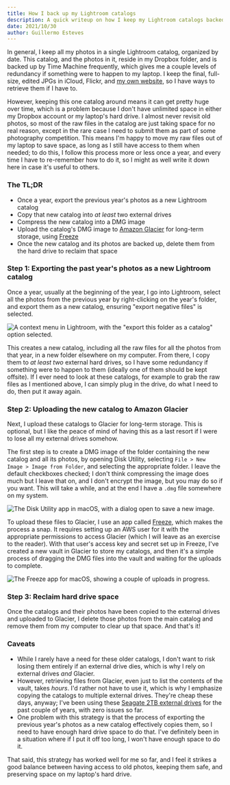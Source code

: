 ```yaml
---
title: How I back up my Lightroom catalogs
description: A quick writeup on how I keep my Lightroom catalogs backed up.
date: 2021/10/30
author: Guillermo Esteves
---
```


In general, I keep all my photos in a single Lightroom catalog, organized by date. This catalog, and the photos in it, reside in my Dropbox folder, and is backed up by Time Machine frequently, which gives me a couple levels of redundancy if something were to happen to my laptop. I keep the final, full-size, edited JPGs in iCloud, Flickr, and [my own website](https://www.allencompassingtrip.com), so I have ways to retrieve them if I have to.

However, keeping this one catalog around means it can get pretty huge over time, which is a problem because I don't have unlimited space in either my Dropbox account or my laptop's hard drive. I almost never revisit old photos, so most of the raw files in the catalog are just taking space for no real reason, except in the rare case I need to submit them as part of some photography competition. This means I'm happy to move my raw files out of my laptop to save space, as long as I still have access to them when needed; to do this, I follow this process more or less once a year, and every time I have to re-remember how to do it, so I might as well write it down here in case it's useful to others.

### The TL;DR

* Once a year, export the previous year's photos as a new Lightroom catalog
* Copy that new catalog into _at least_ two external drives
* Compress the new catalog into a DMG image
* Upload the catalog's DMG image to [Amazon Glacier](https://aws.amazon.com/s3/glacier/) for long-term storage, using [Freeze](https://www.freezeapp.net)
* Once the new catalog and its photos are backed up, delete them from the hard drive to reclaim that space

### Step 1: Exporting the past year's photos as a new Lightroom catalog

Once a year, usually at the beginning of the year, I go into Lightroom, select all the photos from the previous year by right-clicking on the year's folder, and export them as a new catalog, ensuring "export negative files" is selected.

![A context menu in Lightroom, with the "export this folder as a catalog" option selected.](blog/2021-10-30-how-i-back-up-my-lightroom-catalogs/export-as-catalog.png)

This creates a new catalog, including all the raw files for all the photos from that year, in a new folder elsewhere on my computer. From there, I copy them to _at least two_ external hard drives, so I have some redundancy if something were to happen to them (ideally one of them should be kept offsite). If I ever need to look at these catalogs, for example to grab the raw files as I mentioned above, I can simply plug in the drive, do what I need to do, then put it away again.

### Step 2: Uploading the new catalog to Amazon Glacier

Next, I upload these catalogs to Glacier for long-term storage. This is optional, but I like the peace of mind of having this as a last resort if I were to lose all my external drives somehow.

The first step is to create a DMG image of the folder containing the new catalog and all its photos, by opening Disk Utility, selecting `File > New Image > Image from Folder`, and selecting the appropriate folder. I leave the default checkboxes checked; I don't think compressing the image does much but I leave that on, and I don't encrypt the image, but you may do so if you want. This will take a while, and at the end I have a `.dmg` file somewhere on my system.

![The Disk Utility app in macOS, with a dialog open to save a new image.](blog/2021-10-30-how-i-back-up-my-lightroom-catalogs/disk-utility.png)

To upload these files to Glacier, I use an app called [Freeze](https://www.freezeapp.net), which makes the process a snap. It requires setting up an AWS user for it with the appropriate permissions to access Glacier (which I will leave as an exercise to the reader). With that user's access key and secret set up in Freeze, I've created a new vault in Glacier to store my catalogs, and then it's a simple process of dragging the DMG files into the vault and waiting for the uploads to complete.

![The Freeze app for macOS, showing a couple of uploads in progress.](blog/2021-10-30-how-i-back-up-my-lightroom-catalogs/freeze.png)

### Step 3: Reclaim hard drive space

Once the catalogs and their photos have been copied to the external drives and uploaded to Glacier, I delete those photos from the main catalog and remove them from my computer to clear up that space. And that's it!

### Caveats

* While I rarely have a need for these older catalogs, I don't want to risk losing them entirely if an external drive dies, which is why I rely on external drives _and_ Glacier.
* However, retrieving files from Glacier, even just to list the contents of the vault, takes _hours_. I'd rather not have to use it, which is why I emphasize copying the catalogs to multiple external drives. They're cheap these days, anyway; I've been using these [Seagate 2TB external drives](https://amzn.to/3pVTSwi) for the past couple of years, with zero issues so far.
* One problem with this strategy is that the process of exporting the previous year's photos as a new catalog effectively copies them, so I need to have enough hard drive space to do that. I've definitely been in a situation where if I put it off too long, I won't have enough space to do it.

That said, this strategy has worked well for me so far, and I feel it strikes a good balance between having access to old photos, keeping them safe, and preserving space on my laptop's hard drive.
